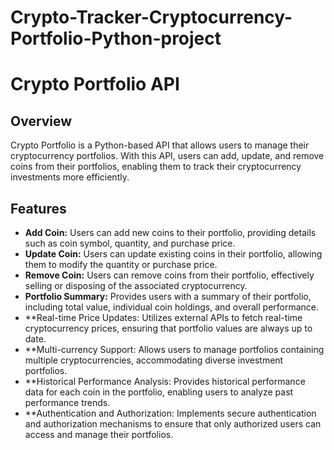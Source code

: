 # Crypto-Tracker-Cryptocurrency-Portfolio-Python-project
# Crypto Portfolio API

## Overview
Crypto Portfolio is a Python-based API that allows users to manage their cryptocurrency portfolios. With this API, users can add, update, and remove coins from their portfolios, enabling them to track their cryptocurrency investments more efficiently.

## Features
- **Add Coin:** Users can add new coins to their portfolio, providing details such as coin symbol, quantity, and purchase price.
- **Update Coin:** Users can update existing coins in their portfolio, allowing them to modify the quantity or purchase price.
- **Remove Coin:** Users can remove coins from their portfolio, effectively selling or disposing of the associated cryptocurrency.
- **Portfolio Summary:** Provides users with a summary of their portfolio, including total value, individual coin holdings, and overall performance.
- **Real-time Price Updates: Utilizes external APIs to fetch real-time cryptocurrency prices, ensuring that portfolio values are always up to date.
- **Multi-currency Support: Allows users to manage portfolios containing multiple cryptocurrencies, accommodating diverse investment portfolios.
- **Historical Performance Analysis: Provides historical performance data for each coin in the portfolio, enabling users to analyze past performance trends.
- **Authentication and Authorization: Implements secure authentication and authorization mechanisms to ensure that only authorized users can access and manage their portfolios.
